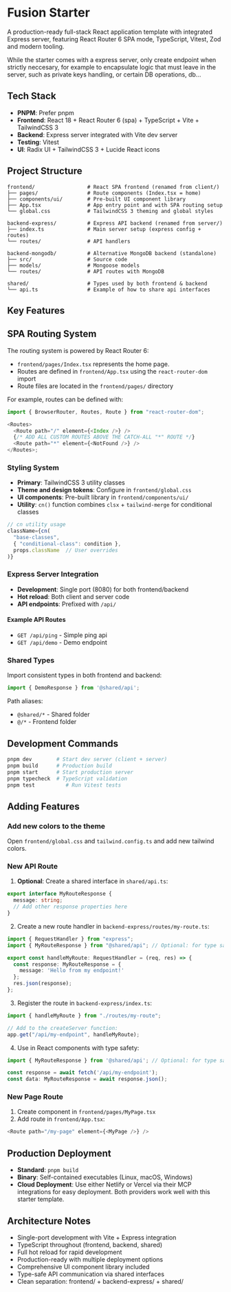 # Fusion Starter

A production-ready full-stack React application template with integrated Express server, featuring React Router 6 SPA mode, TypeScript, Vitest, Zod and modern tooling.

While the starter comes with a express server, only create endpoint when strictly neccesary, for example to encapsulate logic that must leave in the server, such as private keys handling, or certain DB operations, db...

## Tech Stack

- **PNPM**: Prefer pnpm
- **Frontend**: React 18 + React Router 6 (spa) + TypeScript + Vite + TailwindCSS 3
- **Backend**: Express server integrated with Vite dev server
- **Testing**: Vitest
- **UI**: Radix UI + TailwindCSS 3 + Lucide React icons

## Project Structure

```
frontend/                 # React SPA frontend (renamed from client/)
├── pages/                # Route components (Index.tsx = home)
├── components/ui/        # Pre-built UI component library
├── App.tsx               # App entry point and with SPA routing setup
└── global.css            # TailwindCSS 3 theming and global styles

backend-express/          # Express API backend (renamed from server/)
├── index.ts              # Main server setup (express config + routes)
└── routes/               # API handlers

backend-mongodb/          # Alternative MongoDB backend (standalone)
├── src/                  # Source code
├── models/               # Mongoose models
└── routes/               # API routes with MongoDB

shared/                   # Types used by both frontend & backend
└── api.ts                # Example of how to share api interfaces
```

## Key Features

## SPA Routing System

The routing system is powered by React Router 6:

- `frontend/pages/Index.tsx` represents the home page.
- Routes are defined in `frontend/App.tsx` using the `react-router-dom` import
- Route files are located in the `frontend/pages/` directory

For example, routes can be defined with:

```typescript
import { BrowserRouter, Routes, Route } from "react-router-dom";

<Routes>
  <Route path="/" element={<Index />} />
  {/* ADD ALL CUSTOM ROUTES ABOVE THE CATCH-ALL "*" ROUTE */}
  <Route path="*" element={<NotFound />} />
</Routes>;
```

### Styling System

- **Primary**: TailwindCSS 3 utility classes
- **Theme and design tokens**: Configure in `frontend/global.css`
- **UI components**: Pre-built library in `frontend/components/ui/`
- **Utility**: `cn()` function combines `clsx` + `tailwind-merge` for conditional classes

```typescript
// cn utility usage
className={cn(
  "base-classes",
  { "conditional-class": condition },
  props.className  // User overrides
)}
```

### Express Server Integration

- **Development**: Single port (8080) for both frontend/backend
- **Hot reload**: Both client and server code
- **API endpoints**: Prefixed with `/api/`

#### Example API Routes
- `GET /api/ping` - Simple ping api
- `GET /api/demo` - Demo endpoint  

### Shared Types
Import consistent types in both frontend and backend:
```typescript
import { DemoResponse } from '@shared/api';
```

Path aliases:
- `@shared/*` - Shared folder
- `@/*` - Frontend folder

## Development Commands

```bash
pnpm dev        # Start dev server (client + server)
pnpm build      # Production build
pnpm start      # Start production server
pnpm typecheck  # TypeScript validation
pnpm test          # Run Vitest tests
```

## Adding Features

### Add new colors to the theme

Open `frontend/global.css` and `tailwind.config.ts` and add new tailwind colors.

### New API Route
1. **Optional**: Create a shared interface in `shared/api.ts`:
```typescript
export interface MyRouteResponse {
  message: string;
  // Add other response properties here
}
```

2. Create a new route handler in `backend-express/routes/my-route.ts`:
```typescript
import { RequestHandler } from "express";
import { MyRouteResponse } from "@shared/api"; // Optional: for type safety

export const handleMyRoute: RequestHandler = (req, res) => {
  const response: MyRouteResponse = {
    message: 'Hello from my endpoint!'
  };
  res.json(response);
};
```

3. Register the route in `backend-express/index.ts`:
```typescript
import { handleMyRoute } from "./routes/my-route";

// Add to the createServer function:
app.get("/api/my-endpoint", handleMyRoute);
```

4. Use in React components with type safety:
```typescript
import { MyRouteResponse } from '@shared/api'; // Optional: for type safety

const response = await fetch('/api/my-endpoint');
const data: MyRouteResponse = await response.json();
```

### New Page Route
1. Create component in `frontend/pages/MyPage.tsx`
2. Add route in `frontend/App.tsx`:
```typescript
<Route path="/my-page" element={<MyPage />} />
```

## Production Deployment

- **Standard**: `pnpm build`
- **Binary**: Self-contained executables (Linux, macOS, Windows)
- **Cloud Deployment**: Use either Netlify or Vercel via their MCP integrations for easy deployment. Both providers work well with this starter template.

## Architecture Notes

- Single-port development with Vite + Express integration
- TypeScript throughout (frontend, backend, shared)
- Full hot reload for rapid development
- Production-ready with multiple deployment options
- Comprehensive UI component library included
- Type-safe API communication via shared interfaces
- Clean separation: frontend/ + backend-express/ + shared/
